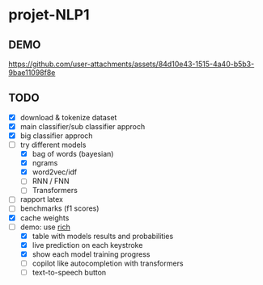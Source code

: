 # projet-NLP1

## DEMO

https://github.com/user-attachments/assets/84d10e43-1515-4a40-b5b3-9bae11098f8e

## TODO

- [x] download & tokenize dataset
- [x] main classifier/sub classifier approch
- [x] big classifier approch
- [ ] try different models
  - [x] bag of words (bayesian)
  - [x] ngrams
  - [x] word2vec/idf
  - [ ] RNN / FNN
  - [ ] Transformers
- [ ] rapport latex
- [ ] benchmarks (f1 scores)
- [x] cache weights
- [ ] demo: use [rich](https://github.com/Textualize/rich)
  - [x] table with models results and probabilities
  - [x] live prediction on each keystroke
  - [x] show each model training progress
  - [ ] copilot like autocompletion with transformers
  - [ ] text-to-speech button
